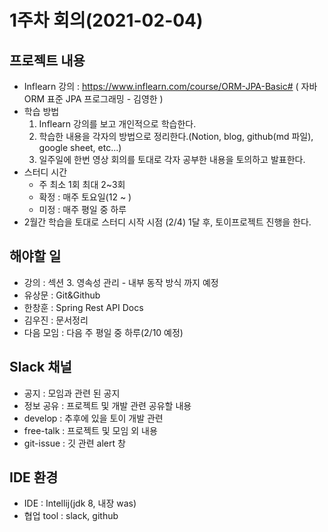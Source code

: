 # 1주차 회의(2021-02-04)

## 프로젝트 내용

- Inflearn 강의 : https://www.inflearn.com/course/ORM-JPA-Basic# ( 자바 ORM 표준 JPA 프로그래밍 - 김영한 )
- 학습 방법
    1. Inflearn 강의를 보고 개인적으로 학습한다.
    2. 학습한 내용을 각자의 방법으로 정리한다.(Notion, blog, github(md 파일), google sheet, etc...)
    3. 일주일에 한번 영상 회의를 토대로 각자 공부한 내용을 토의하고 발표한다.  
- 스터디 시간
    - 주 최소 1회 최대 2~3회
    - 확정 : 매주 토요일(12 ~ )
    - 미정 : 매주 평일 중 하루
- 2월간 학습을 토대로 스터디 시작 시점 (2/4) 1달 후, 토이프로젝트 진행을 한다.

## 해야할 일

- 강의 : 섹션 3. 영속성 관리 - 내부 동작 방식 까지 예정
- 유상문 : Git&Github
- 한창훈 : Spring Rest API Docs
- 김우진 : 문서정리
- 다음 모임 : 다음 주 평일 중 하루(2/10 예정)

## Slack 채널

- 공지 : 모임과 관련 된 공지
- 정보 공유 : 프로젝트 및 개발 관련 공유할 내용
- develop : 추후에 있을 토이 개발 관련
- free-talk : 프로젝트 및 모임 외 내용
- git-issue : 깃 관련 alert 창

## IDE 환경

- IDE : Intellij(jdk 8, 내장 was)
- 협업 tool : slack, github